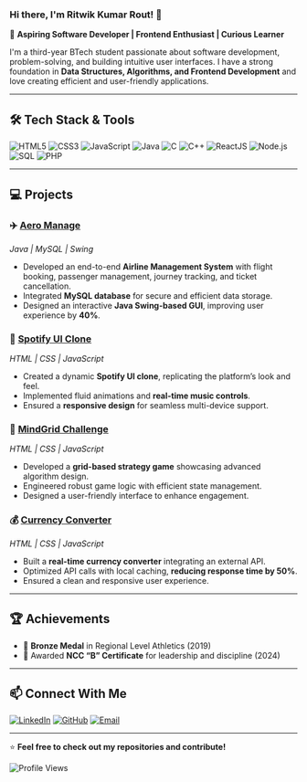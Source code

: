 ### Hi there, I'm Ritwik Kumar Rout! 👋

🚀 **Aspiring Software Developer | Frontend Enthusiast | Curious Learner**

I'm a third-year BTech student passionate about software development, problem-solving, and building intuitive user interfaces. I have a strong foundation in **Data Structures, Algorithms, and Frontend Development** and love creating efficient and user-friendly applications.

---

## 🛠️ Tech Stack & Tools

![HTML5](https://img.shields.io/badge/HTML5-000000?style=for-the-badge&logo=html5&logoColor=E34F26)
![CSS3](https://img.shields.io/badge/CSS3-000000?style=for-the-badge&logo=css3&logoColor=1572B6)
![JavaScript](https://img.shields.io/badge/JavaScript-000000?style=for-the-badge&logo=javascript&logoColor=F7DF1E)
![Java](https://img.shields.io/badge/Java-000000?style=for-the-badge&logo=java&logoColor=ED8B00)
![C](https://img.shields.io/badge/C-000000?style=for-the-badge&logo=c&logoColor=00599C)
![C++](https://img.shields.io/badge/C++-000000?style=for-the-badge&logo=c%2B%2B&logoColor=00599C)
![ReactJS](https://img.shields.io/badge/React-000000?style=for-the-badge&logo=react&logoColor=61DAFB)
![Node.js](https://img.shields.io/badge/Node.js-000000?style=for-the-badge&logo=node.js&logoColor=43853D)
![SQL](https://img.shields.io/badge/SQL-000000?style=for-the-badge&logo=mysql&logoColor=4479A1)
![PHP](https://img.shields.io/badge/PHP-000000?style=for-the-badge&logo=php&logoColor=777BB4)

---

## 💻 Projects

### ✈️ [Aero Manage](#)
_Java | MySQL | Swing_
- Developed an end-to-end **Airline Management System** with flight booking, passenger management, journey tracking, and ticket cancellation.
- Integrated **MySQL database** for secure and efficient data storage.
- Designed an interactive **Java Swing-based GUI**, improving user experience by **40%**.

### 🎵 [Spotify UI Clone](#)
_HTML | CSS | JavaScript_
- Created a dynamic **Spotify UI clone**, replicating the platform’s look and feel.
- Implemented fluid animations and **real-time music controls**.
- Ensured a **responsive design** for seamless multi-device support.

### 🧠 [MindGrid Challenge](#)
_HTML | CSS | JavaScript_
- Developed a **grid-based strategy game** showcasing advanced algorithm design.
- Engineered robust game logic with efficient state management.
- Designed a user-friendly interface to enhance engagement.

### 💰 [Currency Converter](#)
_HTML | CSS | JavaScript_
- Built a **real-time currency converter** integrating an external API.
- Optimized API calls with local caching, **reducing response time by 50%**.
- Ensured a clean and responsive user experience.

---

## 🏆 Achievements

- 🥉 **Bronze Medal** in Regional Level Athletics (2019)
- 🏅 Awarded **NCC “B” Certificate** for leadership and discipline (2024)

---

## 📫 Connect With Me

[![LinkedIn](https://img.shields.io/badge/LinkedIn-ritwikrout-000000?style=for-the-badge&logo=linkedin&logoColor=0077B5)](https://linkedin.com/in/ritwikrout/)
[![GitHub](https://img.shields.io/badge/GitHub-Ritwik--Rout-000000?style=for-the-badge&logo=github)](https://github.com/Ritwik-Rout)
[![Email](https://img.shields.io/badge/Email-ritwikrout2@gmail.com-000000?style=for-the-badge&logo=gmail&logoColor=D14836)](mailto:ritwikrout2@gmail.com)

---

⭐ **Feel free to check out my repositories and contribute!**

![Profile Views](https://komarev.com/ghpvc/?username=Ritwik-Rout&color=000000)

